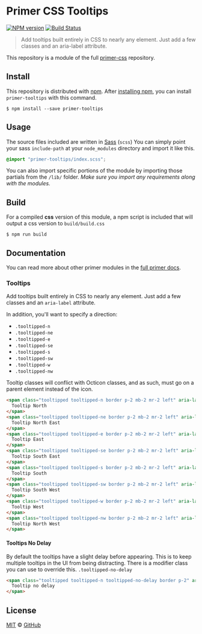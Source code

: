 # Primer CSS Tooltips

[![NPM version](http://img.shields.io/npm/v/primer-tooltips.svg)](https://www.npmjs.org/package/primer-tooltips)
[![Build Status](https://travis-ci.org/primer/tooltips.svg?branch=master)](https://travis-ci.org/primer/tooltips)

> Add tooltips built entirely in CSS to nearly any element. Just add a few classes and an aria-label attribute.

This repository is a module of the full [primer-css][primer] repository.

## Install

This repository is distributed with [npm][npm]. After [installing npm][install-npm], you can install `primer-tooltips` with this command.

```
$ npm install --save primer-tooltips
```

## Usage

The source files included are written in [Sass][sass] (`scss`) You can simply point your sass `include-path` at your `node_modules` directory and import it like this.

```scss
@import "primer-tooltips/index.scss";
```

You can also import specific portions of the module by importing those partials from the `/lib/` folder. _Make sure you import any requirements along with the modules._

## Build

For a compiled **css** version of this module, a npm script is included that will output a css version to `build/build.css`

```
$ npm run build
```

## Documentation

You can read more about other primer modules in the [full primer docs][docs].

<!-- %docs
title: Tooltips
-->

### Tooltips

Add tooltips built entirely in CSS to nearly any element. Just add a few classes and an `aria-label` attribute.

In addition, you'll want to specify a direction:

- `.tooltipped-n`
- `.tooltipped-ne`
- `.tooltipped-e`
- `.tooltipped-se`
- `.tooltipped-s`
- `.tooltipped-sw`
- `.tooltipped-w`
- `.tooltipped-nw`

Tooltip classes will conflict with Octicon classes, and as such, must go on a parent element instead of the icon.

```html
<span class="tooltipped tooltipped-n border p-2 mb-2 mr-2 left" aria-label="This is the tooltip.">
  Tooltip North
</span>
<span class="tooltipped tooltipped-ne border p-2 mb-2 mr-2 left" aria-label="This is the tooltip.">
  Tooltip North East
</span>
<span class="tooltipped tooltipped-e border p-2 mb-2 mr-2 left" aria-label="This is the tooltip.">
  Tooltip East
</span>
<span class="tooltipped tooltipped-se border p-2 mb-2 mr-2 left" aria-label="This is the tooltip.">
  Tooltip South East
</span>
<span class="tooltipped tooltipped-s border p-2 mb-2 mr-2 left" aria-label="This is the tooltip.">
  Tooltip South
</span>
<span class="tooltipped tooltipped-sw border p-2 mb-2 mr-2 left" aria-label="This is the tooltip.">
  Tooltip South West
</span>
<span class="tooltipped tooltipped-w border p-2 mb-2 mr-2 left" aria-label="This is the tooltip.">
  Tooltip West
</span>
<span class="tooltipped tooltipped-nw border p-2 mb-2 mr-2 left" aria-label="This is the tooltip.">
  Tooltip North West
</span>
```

#### Tooltips No Delay

By default the tooltips have a slight delay before appearing. This is to keep multiple tooltips in the UI from being distracting. There is a modifier class you can use to override this. `.tooltipped-no-delay`

```html
<span class="tooltipped tooltipped-n tooltipped-no-delay border p-2" aria-label="This is the tooltip.">
  Tooltip no delay
</span>
```

<!-- %enddocs -->

## License

[MIT](./LICENSE) &copy; [GitHub](https://github.com/)

[primer]: https://github.com/primer/primer
[docs]: http://primercss.io/
[npm]: https://www.npmjs.com/
[install-npm]: https://docs.npmjs.com/getting-started/installing-node
[sass]: http://sass-lang.com/
